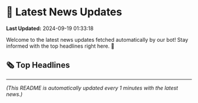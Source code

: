 # 📰 Latest News Updates
**Last Updated:** 2024-09-19 01:33:18

Welcome to the latest news updates fetched automatically by our bot! Stay informed with the top headlines right here. 🚀

## 🗞️ Top Headlines

---
*(This README is automatically updated every 1 minutes with the latest news.)*

